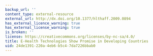 ```yaml
---
backup_url: ''
content_type: external-resource
external_url: http://dx.doi.org/10.1377/hlthaff.2009.0894
has_external_licence_warning: true
has_external_license_warning: true
is_broken: ''
license: https://creativecommons.org/licenses/by-nc-sa/4.0/
title: E-Health Technologies Show Promise in Developing Countries
uid: 24de1391-220a-4eb6-b5c4-7da7226bbab0
---
```

